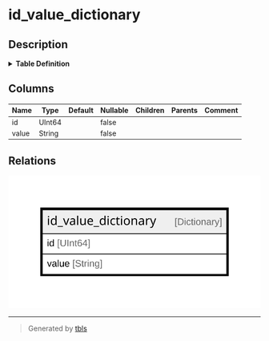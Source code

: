 # id_value_dictionary

## Description

<details>
<summary><strong>Table Definition</strong></summary>

```sql
CREATE DICTIONARY testdb.id_value_dictionary (`id` UInt64, `value` String) PRIMARY KEY id SOURCE(CLICKHOUSE(TABLE 'source_table')) LIFETIME(MIN 0 MAX 1000) LAYOUT(FLAT())
```

</details>

## Columns

| Name | Type | Default | Nullable | Children | Parents | Comment |
| ---- | ---- | ------- | -------- | -------- | ------- | ------- |
| id | UInt64 |  | false |  |  |  |
| value | String |  | false |  |  |  |

## Relations

![er](id_value_dictionary.svg)

---

> Generated by [tbls](https://github.com/k1LoW/tbls)
